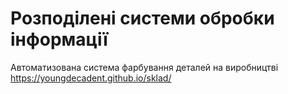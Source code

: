 # Розподілені системи обробки інформації
Автоматизована система фарбування деталей на виробництві  
https://youngdecadent.github.io/sklad/
